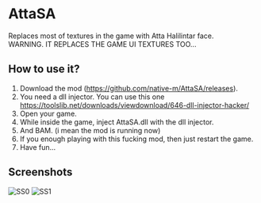 # AttaSA
Replaces most of textures in the game with Atta Halilintar face.  
WARNING. IT REPLACES THE GAME UI TEXTURES TOO...

## How to use it?
1. Download the mod (https://github.com/native-m/AttaSA/releases).
2. You need a dll injector. You can use this one https://toolslib.net/downloads/viewdownload/646-dll-injector-hacker/
3. Open your game.
4. While inside the game, inject AttaSA.dll with the dll injector.
5. And BAM. (i mean the mod is running now)
6. If you enough playing with this fucking mod, then just restart the game.
7. Have fun...

## Screenshots
![SS0](https://i.imgur.com/eLtVKx4.png)
![SS1](https://i.imgur.com/7JtUkoy.png)

